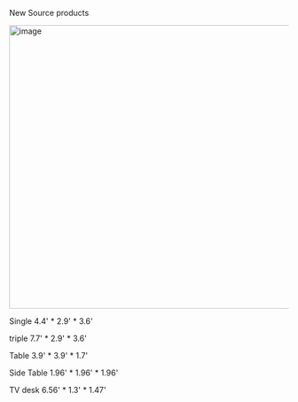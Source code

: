 New Source products

<img width="511" alt="image" src="https://github.com/dw36/New-Source-Products/assets/78245863/893e3ccd-1753-4e90-9661-7d2e92e73236">

Single 4.4' * 2.9' * 3.6'

triple 7.7' * 2.9' * 3.6'

Table  3.9' * 3.9' * 1.7'

Side Table 1.96' * 1.96' * 1.96'

TV desk 6.56' * 1.3' * 1.47'
